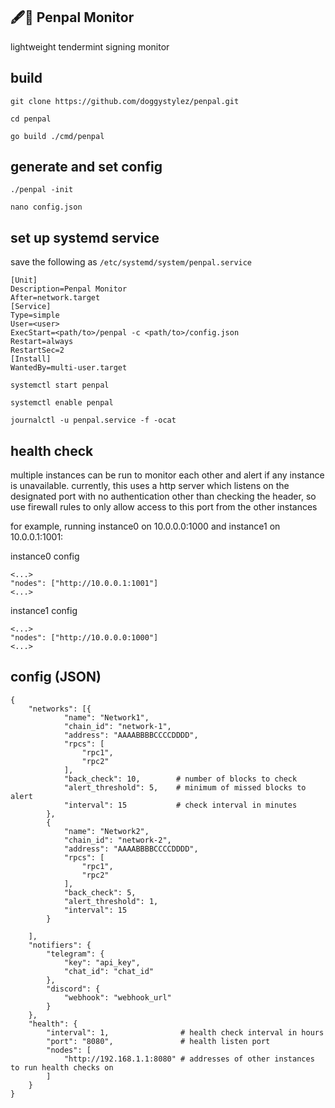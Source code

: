 ## 🖋️🤝 Penpal Monitor

lightweight tendermint signing monitor
## build
```
git clone https://github.com/doggystylez/penpal.git

cd penpal

go build ./cmd/penpal
```
## generate and set config
```
./penpal -init

nano config.json
```


## set up systemd service
save the following as `/etc/systemd/system/penpal.service`
```
[Unit]
Description=Penpal Monitor
After=network.target
[Service]
Type=simple
User=<user>
ExecStart=<path/to>/penpal -c <path/to>/config.json
Restart=always
RestartSec=2
[Install]
WantedBy=multi-user.target
```
```
systemctl start penpal

systemctl enable penpal

journalctl -u penpal.service -f -ocat
```

## health check
multiple instances can be run to monitor each other and alert if any instance is unavailable. currently, this uses a http server which listens on the designated port with no authentication other than checking the header, so use firewall rules to only allow access to this port from the other instances

for example, running instance0 on 10.0.0.0:1000 and instance1 on 10.0.0.1:1001:

instance0 config
```
<...>
"nodes": ["http://10.0.0.1:1001"]
<...>
```
instance1 config
```
<...>
"nodes": ["http://10.0.0.0:1000"]
<...>
```

## config (JSON)
```
{
	"networks": [{
			"name": "Network1",
			"chain_id": "network-1",
			"address": "AAAABBBBCCCCDDDD",
			"rpcs": [
				"rpc1",
				"rpc2"
			],
			"back_check": 10,        # number of blocks to check
            "alert_threshold": 5,    # minimum of missed blocks to alert
			"interval": 15           # check interval in minutes
		},
		{
			"name": "Network2",
			"chain_id": "network-2",
			"address": "AAAABBBBCCCCDDDD",
			"rpcs": [
				"rpc1",
				"rpc2"
			],
			"back_check": 5,
            "alert_threshold": 1,
			"interval": 15
		}

	],
	"notifiers": {
		"telegram": {
			"key": "api_key",
			"chat_id": "chat_id"
		},
		"discord": {
			"webhook": "webhook_url"
		}
	},
	"health": {
		"interval": 1,                # health check interval in hours
		"port": "8080",               # health listen port
		"nodes": [
			"http://192.168.1.1:8080" # addresses of other instances to run health checks on
		]
	}
}
```

